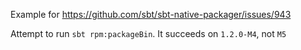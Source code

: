 Example for https://github.com/sbt/sbt-native-packager/issues/943

Attempt to run `sbt rpm:packageBin`. 
It succeeds on `1.2.0-M4`, not `M5`
